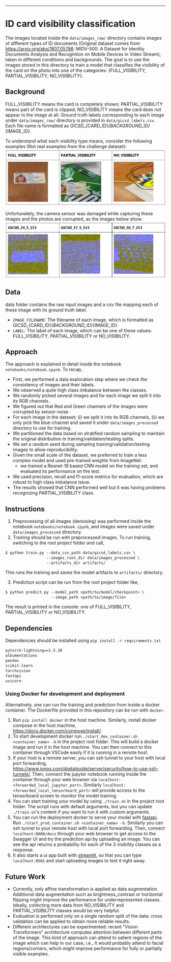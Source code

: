***

# ID card visibility classification

The images located inside the `data/images_raw/` directory contains images of different types of ID documents (Original dataset comes from https://arxiv.org/abs/1807.05786: MIDV-500: A Dataset for Identity Documents Analysis and Recognition on Mobile Devices in Video Stream), taken in different conditions and backgrounds. The goal is to use the images stored in this directory to train a model that classifies the visibility of the card on the photo into one of the categories: {FULL_VISIBILITY, PARTIAL_VISIBILITY, NO_VISIBILITY}.

## Background 

FULL_VISIBILITY means the card is completely shown; PARTIAL_VISIBILITY means part of the card is clipped; NO_VISIBILITY means the card does not appear in the image at all. Ground truth labels corresponding to each image under `data/images_raw/` directory is provided in `data/gicsd_labels.csv`. Each file name is formatted as GICSD_{CARD_ID}_{BACKGROUND_ID}_{IMAGE_ID}.

To understand what each visibility type means, consider the following examples (Not real examples from the challenge dataset):
![To understand what each visibility type means, consider the following examples (Not real examples from the challenge dataset)](sample_images/visibility_example.png)

Unfortunately, the camera sensor was damaged while capturing these images and the photos are corrupted, as the images below show:
![Unfortunately, the camera sensor was damaged while capturing these images and the photos are corrupted, as the images below show](sample_images/corrupted_images_example.png)

## Data

data folder contains the raw input images and a csv file mapping each of these image with its ground truth label.
* `IMAGE_FILENAME`: The filename of each image, which is formatted as GICSD_{CARD_ID}_{BACKGROUND_ID}_{IMAGE_ID}
* `LABEL`: The label of each image, which can be one of these values: FULL_VISIBILITY, PARTIAL_VISIBILITY or NO_VISIBILITY. 
 

## Approach

The approach is explained in detail inside the notebook `notebooks/notebook.ipynb`. 
To recap,
* First, we performed a data exploration step where we check the consistency of images and their labels.
* We observed a quite high class imbalance between the classes.
* We randomly picked several images and for each image we split it into its RGB channels. 
* We figured out that Red and Green channels of the images were corrupted by sensor noise.
* For each image in the dataset; (i) we split it into its RGB channels, (ii) we only pick the blue-channel and saved it under `data/images_processed` directory to use for training.
* We partitioned the data based on stratified random sampling to maintain the original distribution in training/validation/testing splits.
* We set a random seed during sampling training/validation/testing images to allow reproducibility.
* Given the small scale of the dataset, we preferred to train a less complex model and used pre-trained weights from ImageNet: 
	* we trained a Resnet-18 based CNN model on the training set, and evaluated its performance on the test.
* We used precision, recall and f1-score metrics for evaluation, which are robust to high class imbalance issue.
* The results showed that CNN performed well but it was having problems recognizing PARTIAL_VISIBILITY class.

## Instructions

1. Preprocessing of all images (denoising) was performed inside the notebook `notebooks/notebook.ipynb`, and images were saved under `data/images_processed` directory.
2. Training should be run with preprocessed images. To run training, switching to the root project folder and call,

```
$ python train.py --data_csv_path data/gicsd_labels.csv \
				  --images_root_dir data/images_processed \ 
				  --artifacts_dir artifacts/
```

This runs the training and saves the model artifacts to `artifacts/` directory.

3. Prediction script can be run from the root project folder like,

```
$ python predict.py --model_path <path/to/model/checkpoint> \
					--image_path <path/to/image/file>
```

The result is printed in the console: one of FULL_VISIBILITY, PARTIAL_VISIBILITY or NO_VISIBILITY.

## Dependencies

Dependencies should be installed using `pip install -r requirements.txt`

```
pytorch-lightning==1.5.10
albumentations
pandas
scikit-learn
torchvision
fastapi
uvicorn
```

### Using Docker for development and deployment
Alternatively, one can run the training and prediction from inside a docker container. The Dockerfile provided in this repository can be run with `docker`. 

1. Run `pip install docker` in the host machine. Similarly, install docker compose in the host machine, https://docs.docker.com/compose/install/.
2. To start development docker run `./start_dev_container.sh <container_name> -b` in the project root folder. This will build a docker image and run it in the host machine. You can then connect to this container through VSCode easily if it is running in a remote host.
3. If your host is a remote server, you can ssh tunnel to your host with local port forwarding, https://www.ionos.com/digitalguide/server/security/how-to-use-ssh-tunnels/. Then, connect the jupyter notebook running inside the container through your web browser via `localhost:<forwarded_local_jupyter_port>`. Similarly `localhost:<forwarded_local_tensorboard_port>` will provide access to the tensorboard screen to monitor the model training.
4. You can start training your model by using `./train.sh` in the project root folder. The script runs with default arguments, but you can update `./train.sh`'s content if you want to run it with custom arguments.
5. You can run the deployment docker to serve your model with [fastapi](https://fastapi.tiangolo.com/). Run `./start_prod_container.sh <container_name> -b`. Similarly you can ssh tunnel to your remote host with local port forwarding. Then, connect `localhost:8000/docs` through your web browser to get access to the Swagger UI and try the prediction api by uploading an image. You can see the api returns a probability for each of the 3 visibility classes as a response.
6. It also starts a ui app built with [streamlit](https://docs.streamlit.io/), so that you can type `localhost:8501` and start uploading images to test it right away.

## Future Work

* Currently, only affine transformation is applied as data augmentation. Additional data augmentation such as brightness_contrast or horizontal flipping might improve the performance for underrepresented classes. Ideally, collecting more data from NO_VISIBILITY and PARTIAL_VISIBILITY classes would be very helpful.
* Evaluation is performed only on a single random split of the data: cross validation can be applied to obtain more reliable results.
* Different architectures can be experimented: recent "Vision Transformers" architecture computes attention between different parts of the image. This kind of approach can attend to salient regions of the image which can help in our case, i.e., it would probably attend to facial regions/corners, which might improve performance for fully or partially visible examples.
